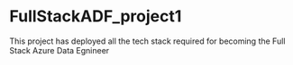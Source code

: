 # FullStackADF_project1
This project has deployed all the tech stack required for becoming the Full Stack Azure Data Egnineer  
